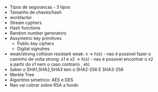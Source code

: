 
- Tipos de segurancas - 3 tipos
- Tamanho de chaves/hash
- workfactor 
- Stream cyphers
- Hash functions
- Random number generators
- Assymetric key primitives
	- Public key ciphers
	- Digital signutres
- weak/strong collision resistant
	weak: x -> h(x) - nao é possivel fazer o caminho de volta
	strong: x1 e x2 -> h(x) - nao é possivel encontrar o x2 a partir do x1 nem o caso contrario , etc
- Saber o SHA1,SHA2,SHA3
	tem o SHA2-256 E SHA3-256
- Merkle Tree
- Algoritmo simetrico: AES e DES
- Nao vai cobrar sobre RSA a fundo

